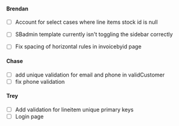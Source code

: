 #### Brendan
- [ ] Account for select cases where line items stock id is null
- [ ] SBadmin template currently isn't toggling the sidebar correctly
- [ ] Fix spacing of horizontal rules in invoicebyid page


#### Chase
- [ ] add unique validation for email and phone in validCustomer
- [ ] fix phone validation

#### Trey
- [ ] Add validation for lineitem unique primary keys
- [ ] Login page
